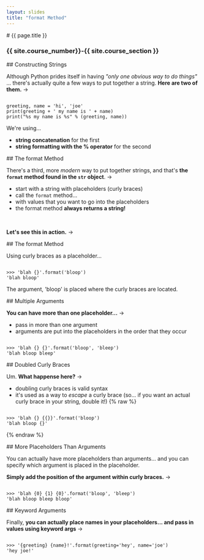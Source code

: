 ```yaml
---
layout: slides
title: "format Method"
---
```


<section markdown="block" class="intro-slide">
# {{ page.title }}

### {{ site.course_number}}-{{ site.course_section }}

<p><small></small></p>
</section>

<section markdown="block">
## Constructing Strings

Although Python prides itself in having _"only one obvious way to do things"_ ... there's actually quite a few ways to put together a string. __Here are two of them.__ &rarr;

<pre><code data-trim contenteditable>
greeting, name = 'hi', 'joe'
print(greeting + ' my name is ' + name)
print("%s my name is %s" % (greeting, name))
</code></pre>

We're using...

* __string concatenation__ for the first
* __string formatting with the % operator__ for the second

</section>

<section markdown="block">
## The format Method

There's a third, more _modern_ way to put together strings, and that's __the <code>format</code> method found in the <code>str</code> object__. &rarr;

* start with a string with placeholders (curly braces)
* call the <code>format</code> method...
* with values that you want to go into the placeholders
* the format method __always returns a string!__

<br>

__Let's see this in action.__ &rarr;

</section>

<section markdown="block">
## The format Method

Using curly braces as a placeholder...

<pre><code data-trim contenteditable>
>>> 'blah {}'.format('bloop')
'blah bloop'
</code></pre>

The argument, 'bloop' is placed where the curly braces are located.

</section>

<section markdown="block">
## Multiple Arguments

__You can have more than one placeholder...__ &rarr;

* pass in more than one argument
* arguments are put into the placeholders in the order that they occur

<pre><code data-trim contenteditable>
>>> 'blah {} {}'.format('bloop', 'bleep')
'blah bloop bleep'
</code></pre>

</section>

<section markdown="block">
## Doubled Curly Braces

Um. __What happense here?__ &rarr;

* doubling curly braces is valid syntax
* it's used as a way to _escape_ a curly brace (so... if you want an actual curly brace in your string, double it!)
{% raw %}
<pre><code data-trim contenteditable>
>>> 'blah {} {{}}'.format('bloop')
'blah bloop {}'
</code></pre>
{% endraw %}
</section>

<section markdown="block">
## More Placeholders Than Arguments

You can actually have more placeholders than arguments... and you can specify which argument is placed in the placeholder.

__Simply add the position of the argument within curly braces.__ &rarr;

<pre><code data-trim contenteditable>
>>> 'blah {0} {1} {0}'.format('bloop', 'bleep')
'blah bloop bleep bloop'
</code></pre>
</section>

<section markdown="block">
## Keyword Arguments

Finally, __you can actually place names in your placeholders... and pass in values using keyword args__ &rarr;

<pre><code data-trim contenteditable>
>>> '{greeting} {name}!'.format(greeting='hey', name='joe')
'hey joe!'
</code></pre>
</section>
